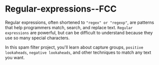 # Regular-expressions--FCC
Regular expressions, often shortened to `"regex" or "regexp"`, are patterns that help programmers match, search, and replace text. `Regular expressions` are powerful, but can be difficult to understand because they use so many special characters.

In this spam filter project, you'll learn about capture groups, `positive lookaheads`, `negative lookaheads`, and other techniques to match any text you want.
